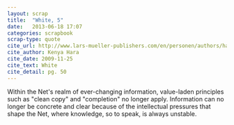 ```yaml
---
layout: scrap
title:  "White, 5"
date:   2013-06-18 17:07
categories: scrapbook
scrap-type: quote
cite_url: http://www.lars-mueller-publishers.com/en/personen/authors/hara-kenya/weiss
cite_author: Kenya Hara
cite_date: 2009-11-25
cite_text: White
cite_detail: pg. 50
---
```


Within the Net's realm of ever-changing information, value-laden principles such as "clean copy" and "completion" no longer apply. Information can no longer be concrete and clear because of the intellectual pressures that shape the Net, where knowledge, so to speak, is always unstable.